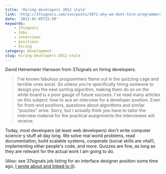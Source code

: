 ```yaml
---
title: 'Hiring developers 2012 style'
link: 'http://37signals.com/svn/posts/3071-why-we-dont-hire-programmers-based-on-puzzles-api-quizzes-math-riddles-or-other-parlor-tricks'
date: '2012-01-05T15:39'
keywords:
    - 37signals
    - Jobs
    - interviews
    - positions
    - hiring
category: Development
slug: hiring-developers-2012-style
---
```


David Heinemeier Hansson from 37signals on hiring developers.

> I’ve known fabulous programmers flame out in the quizzing cage and terrible ones excel. So unless you’re specifically hiring someone to design you the next sorting algorithm, making them do so on the white board is a poor gauge of future success.
I've read many articles on this subject: how to ace an interview for a developer position. Even for front-end positions, questions about algorithms and similar "puzzles" arise. Sorry, but I actually think you have to tailor the interview material for the practical assignments the interviewee will receive.
 
 Today, most developers (at least web developers) don't write computer science-y stuff all day long. We solve real world problems, read documentation, build scalable systems, cooperate (social skills are vital!), implementing other people's code, and more. Quizzes are fine, as long as they are relevant for the actual work I am going to do.
 
 (Also: see 37signals job listing for an interface designer position some time ago, [I wrote about and linked to it](http://johanbrook.com/life/37signals-what-matters/ "What Matters")).
